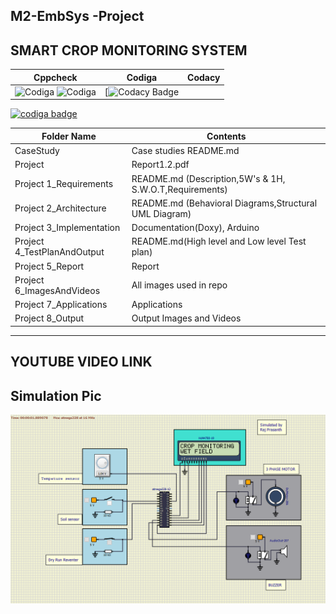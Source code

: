 ## M2-EmbSys -Project

##  SMART CROP MONITORING SYSTEM
| Cppcheck | Codiga | Codacy |
| --- | --- | --- | 
|![Codiga](https://api.codiga.io/project/31762/score/svg)   ![Codiga](https://api.codiga.io/project/31762/status/svg)|[![Codacy Badge](https://app.codacy.com/project/badge/Grade/9082a44149b5489e8241c69d94f9b0e0)|


<a href="https://app.codiga.io/public/user/github/rajprasanth27k">
   <img src="https://api.codiga.io/public/badge/user/github/rajprasanth27k?style=light" alt="codiga badge" />
</a>


| Folder Name | Contents |
|---|---|
| CaseStudy |  Case studies README.md |
| Project | Report1.2.pdf  |
| Project  1_Requirements | README.md (Description,5W's & 1H, S.W.O.T,Requirements)  |
| Project  2_Architecture | README.md (Behavioral Diagrams,Structural UML Diagram) |
| Project  3_Implementation | Documentation(Doxy), Arduino|
| Project  4_TestPlanAndOutput | README.md(High level and Low level Test plan) |
| Project  5_Report | Report |
| Project  6_ImagesAndVideos | All images used in repo |
| Project  7_Applications | Applications |
| Project  8_Output | Output Images and Videos |


----
## YOUTUBE VIDEO LINK
      
## Simulation Pic
 ![simuide](https://github.com/rajprasanth27k/M2-EmbSys/blob/83dfd9d83e6ef8505f002ff53e9ac4359dc0cf9b/Project/8_Output/simuide.PNG)
